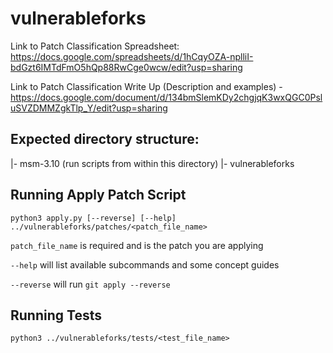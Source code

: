 # vulnerableforks

Link to Patch Classification Spreadsheet: https://docs.google.com/spreadsheets/d/1hCqyOZA-nplliI-bdGzt6IMTdFmO5hQp88RwCge0wcw/edit?usp=sharing

Link to Patch Classification Write Up (Description and examples) - https://docs.google.com/document/d/134bmSlemKDy2chgjqK3wxQGC0PsluSVZDMMZgkTlp_Y/edit?usp=sharing

## Expected directory structure:

|- msm-3.10 (run scripts from within this directory)
|- vulnerableforks

## Running Apply Patch Script
`python3 apply.py [--reverse] [--help] ../vulnerableforks/patches/<patch_file_name>`

`patch_file_name` is required and is the patch you are applying

`--help` will list available subcommands and some
concept guides

`--reverse` will run `git apply --reverse`

## Running Tests
`python3 ../vulnerableforks/tests/<test_file_name>`
